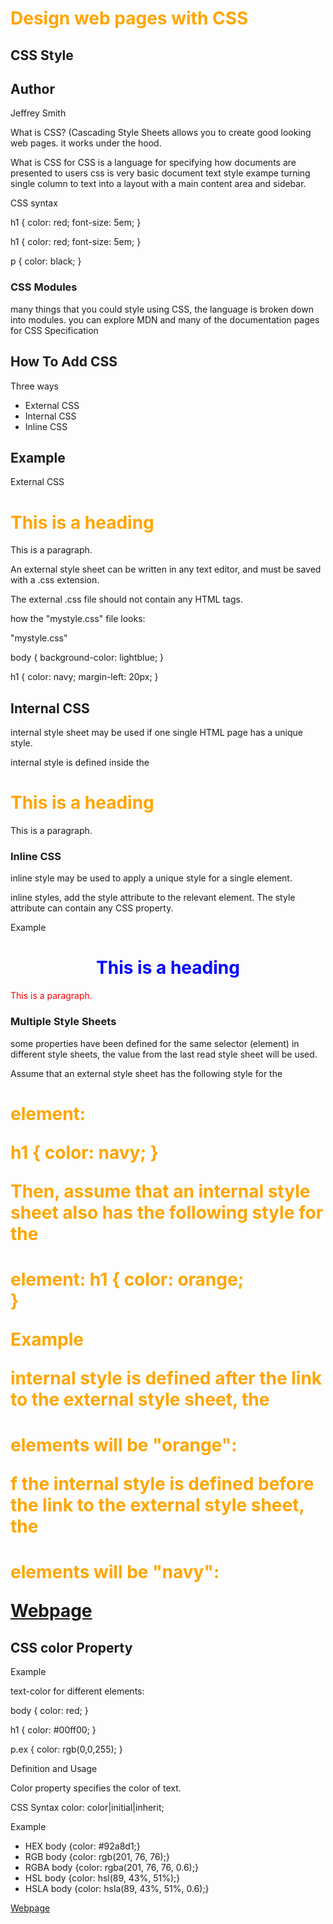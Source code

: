 # Design web pages with CSS

## CSS Style

## Author

Jeffrey Smith

What is CSS? (Cascading Style Sheets
allows you to create good looking web pages. it works under the hood. 

What is CSS for
CSS is a language for specifying how documents are presented to users 
css is very basic document text style exampe  turning single column to text into a layout
with a main content area and sidebar. 

CSS syntax

h1 {
    color: red;
    font-size: 5em;
}

h1 {
    color: red;
    font-size: 5em;
}



p {
    color: black;
}

### CSS Modules

many things that you could style using CSS, 
the language is broken down into modules.
you can explore MDN and many of the documentation pages for CSS Specification

## How To Add CSS

Three ways

- External CSS
- Internal CSS
- Inline CSS

## Example
 
 External CSS

<!DOCTYPE html>
<html>
<head>
<link rel="stylesheet" href="mystyle.css">
</head>
<body>

<h1>This is a heading</h1>
<p>This is a paragraph.</p>

</body>
</html>

An external style sheet can be written in any text editor, 
and must be saved with a .css extension.

The external .css file should not contain any HTML tags.

how the "mystyle.css" file looks:

"mystyle.css"

body {
  background-color: lightblue;
}

h1 {
  color: navy;
  margin-left: 20px;
}

## Internal CSS

internal style sheet may be used if one single HTML page has a unique style.

internal style is defined inside the <style> element, inside the head section.

Example

<!DOCTYPE html>
<html>
<head>
<style>
body {
  background-color: linen;
}

h1 {
  color: maroon;
  margin-left: 40px;
}
</style>
</head>
<body>

<h1>This is a heading</h1>
<p>This is a paragraph.</p>

</body>
</html>

### Inline CSS

inline style may be used to apply a unique style for a single element.

inline styles, add the style attribute to the relevant element.
The style attribute can contain any CSS property.

Example

<!DOCTYPE html>
<html>
<body>

<h1 style="color:blue;text-align:center;">This is a heading</h1>
<p style="color:red;">This is a paragraph.</p>

</body>
</html>

### Multiple Style Sheets

some properties have been defined for the same selector (element) in different style sheets, 
the value from the last read style sheet will be used.

 Assume that an external style sheet has the following style for the <h1> element:
 
 h1 {
  color: navy;
}

Then, assume that an internal style sheet also has the following style for the <h1> element:
h1 {
  color: orange;   
}

Example

internal style is defined after the link to the external style sheet, 
the <h1> elements will be "orange":

<head>
<link rel="stylesheet" type="text/css" href="mystyle.css">
<style>
h1 {
  color: orange;
}
</style>
</head>

f the internal style is defined before the link to the external style sheet, 
the <h1> elements will be "navy": 

<head>
<style>
h1 {
  color: orange;
}
</style>
<link rel="stylesheet" type="text/css" href="mystyle.css">
</head>

[Webpage](https://www.w3schools.com/css/css_howto.asp)

## CSS color Property

Example

text-color for different elements:

body {
  color: red;
}

h1 {
  color: #00ff00;
}

p.ex {
  color: rgb(0,0,255);
}

Definition and Usage

Color property specifies the color of text.

CSS Syntax
color: color|initial|inherit;

Example

- HEX body {color: #92a8d1;}
- RGB body {color: rgb(201, 76, 76);}
- RGBA  body {color: rgba(201, 76, 76, 0.6);}
- HSL body {color: hsl(89, 43%, 51%);}
- HSLA body {color: hsla(89, 43%, 51%, 0.6);}

[Webpage](https://www.w3schools.com/cssref/pr_text_color.asp)
